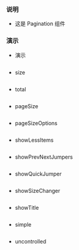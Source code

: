 ### 说明

*   这是 Pagination 组件

### 演示

*   演示

```js {"codepath": "pagination.jsx"}
```

*   size

```js {"codepath": "size.jsx"}
```

*   total

```js {"codepath": "total.jsx"}
```

*   pageSize

```js {"codepath": "pageSize.jsx"}
```

*   pageSizeOptions

```js {"codepath": "pageSizeOptions.jsx"}
```

*   showLessItems

```js {"codepath": "showLessItems.jsx"}
```

*   showPrevNextJumpers

```js {"codepath": "showPrevNextJumpers.jsx"}
```

*   showQuickJumper

```js {"codepath": "showQuickJumper.jsx"}
```

*   showSizeChanger

```js {"codepath": "showSizeChanger.jsx"}
```

*   showTitle

```js {"codepath": "showTitle.jsx"}
```

*   simple

```js {"codepath": "simple.jsx"}
```

*   uncontrolled

```js {"codepath": "uncontrolled.jsx"}
```
